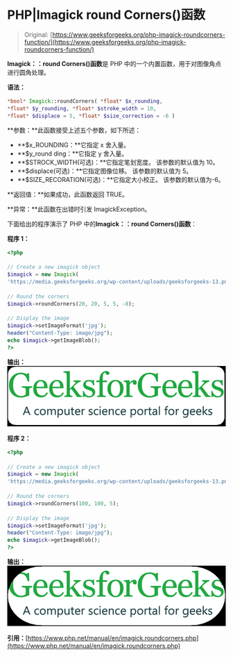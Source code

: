 # PHP|Imagick round Corners()函数

> Original: [https://www.geeksforgeeks.org/php-imagick-roundcorners-function/](https://www.geeksforgeeks.org/php-imagick-roundcorners-function/)

**Imagick：：round Corners()函数**是 PHP 中的一个内置函数，用于对图像角点进行圆角处理。

**语法：**

```php
*bool* Imagick::roundCorners( *float* $x_rounding, 
*float* $y_rounding, *float* $stroke_width = 10, 
*float* $displace = 5, *float* $size_correction = -6 )
```

**参数：**此函数接受上述五个参数，如下所述：

*   **$x_ROUNDING：**它指定 x 舍入量。
*   **$y_round ding：**它指定 y 舍入量。
*   **$STROCK_WIDTH(可选)：**它指定笔划宽度。 该参数的默认值为 10。
*   **$displace(可选)：**它指定图像位移。 该参数的默认值为 5。
*   **$SIZE_RECORATION(可选)：**它指定大小校正。 该参数的默认值为-6。

**返回值：**如果成功，此函数返回 TRUE。

**异常：**此函数在出错时引发 ImagickException。

下面给出的程序演示了 PHP 中的**Imagick：：round Corners()函数**：

**程序 1：**

```php
<?php

// Create a new imagick object
$imagick = new Imagick(
'https://media.geeksforgeeks.org/wp-content/uploads/geeksforgeeks-13.png');

// Round the corners
$imagick->roundCorners(20, 20, 5, 5, -8);

// Display the image
$imagick->setImageFormat('jpg');
header("Content-Type: image/jpg");
echo $imagick->getImageBlob();
?>
```

**输出：**
![](img/dd4dea7aaed22613766dc9fba2a34001.png)

**程序 2：**

```php
<?php

// Create a new imagick object
$imagick = new Imagick(
'https://media.geeksforgeeks.org/wp-content/uploads/geeksforgeeks-13.png');

// Round the corners
$imagick->roundCorners(100, 100, 5);

// Display the image
$imagick->setImageFormat('jpg');
header("Content-Type: image/jpg");
echo $imagick->getImageBlob();
?>
```

**输出：**
![](img/7d36743556b67f65ee3400301cf92492.png)

**引用：**[https://www.php.net/manual/en/imagick.roundcorners.php](https://www.php.net/manual/en/imagick.roundcorners.php)